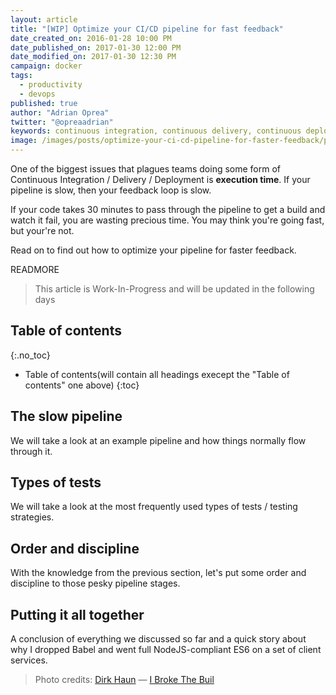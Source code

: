 ```yaml
---
layout: article
title: "[WIP] Optimize your CI/CD pipeline for fast feedback"
date_created_on: 2016-01-28 10:00 PM
date_published_on: 2017-01-30 12:00 PM
date_modified_on: 2017-01-30 12:30 PM
campaign: docker
tags:
  - productivity
  - devops
published: true
author: "Adrian Oprea"
twitter: "@opreaadrian"
keywords: continuous integration, continuous delivery, continuous deployment, microservices, productivity, infrastructure, devops, docker, docker containers
image: /images/posts/optimize-your-ci-cd-pipeline-for-faster-feedback/post.jpg
---
```


One of the biggest issues that plagues teams doing some form of Continuous Integration / Delivery / Deployment is **execution time**.
If your pipeline is slow, then your feedback loop is slow.  

If your code takes 30 minutes to pass through the pipeline
to get a build and watch it fail, you are wasting precious time.
You may think you're going fast, but your're not.  

Read on to find out how to optimize your pipeline for faster feedback.

READMORE

> This article is Work-In-Progress and will be updated in the following days

## Table of contents
{:.no_toc}

* Table of contents(will contain all headings execept the "Table of contents" one above)
{:toc}

## The slow pipeline
We will take a look at an example pipeline and how things normally flow through it.

## Types of tests
We will take a look at the most frequently used types of tests / testing strategies.

## Order and discipline
With the knowledge from the previous section, let's put some order and discipline to those pesky pipeline stages.

## Putting it all together
A conclusion of everything we discussed so far and a quick story about why I dropped Babel and went full NodeJS-compliant ES6 on a set of client services.

> Photo credits:
> [Dirk Haun](https://www.flickr.com/photos/dhaun/) &mdash; [I Broke The Buil](https://flic.kr/p/9zewGu)
